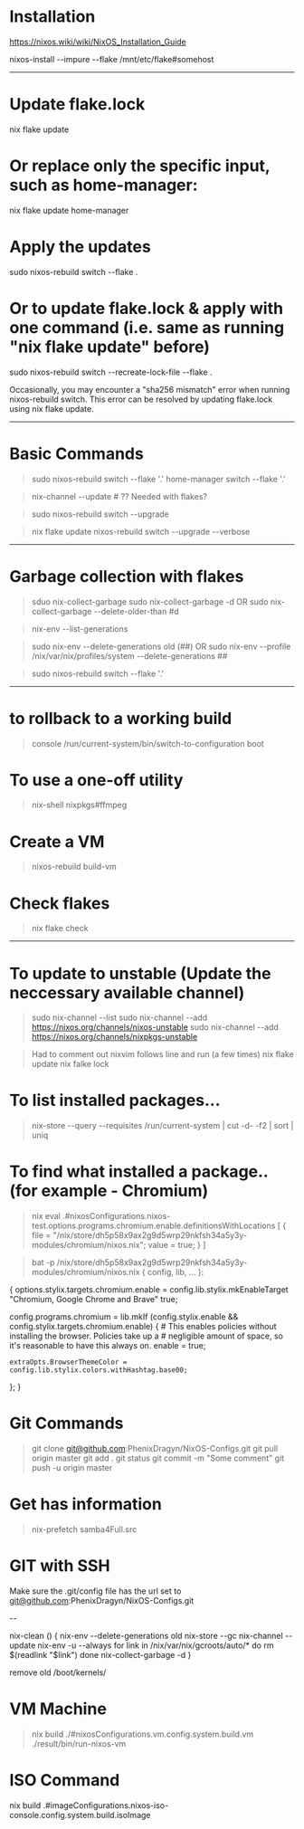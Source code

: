 # Installation
https://nixos.wiki/wiki/NixOS_Installation_Guide

nixos-install --impure --flake /mnt/etc/flake#somehost

------

# Update flake.lock
nix flake update

# Or replace only the specific input, such as home-manager:
nix flake update home-manager

# Apply the updates
sudo nixos-rebuild switch --flake .

# Or to update flake.lock & apply with one command (i.e. same as running "nix flake update" before)
sudo nixos-rebuild switch --recreate-lock-file --flake .

Occasionally, you may encounter a "sha256 mismatch" error when running
nixos-rebuild switch. This error can be resolved by updating flake.lock using nix flake update.

------

# Basic Commands
> sudo nixos-rebuild switch --flake '.'
> home-manager switch --flake '.'

> nix-channel --update      # ?? Needed with flakes?

> sudo nixos-rebuild switch --upgrade

> nix flake update
> nixos-rebuild switch --upgrade --verbose

------

# Garbage collection with flakes

> sduo nix-collect-garbage
> sudo nix-collect-garbage -d
  OR
> sudo nix-collect-garbage --delete-older-than #d 

> nix-env --list-generations

> sudo nix-env --delete-generations old (##)
  OR
> sudo nix-env --profile /nix/var/nix/profiles/system --delete-generations ##

> sudo nixos-rebuild switch --flake '.'

------

# to rollback to a working build
> console /run/current-system/bin/switch-to-configuration boot

# To use a one-off utility
> nix-shell nixpkgs#ffmpeg

# Create a VM
> nixos-rebuild build-vm

# Check flakes
> nix flake check

----

# To update to unstable (Update the neccessary available channel)
> sudo nix-channel --list
> sudo nix-channel --add https://nixos.org/channels/nixos-unstable
> sudo nix-channel --add https://nixos.org/channels/nixpkgs-unstable

> Had to comment out nixvim follows line and run (a few times)
> nix flake update
> nix falke lock


# To list installed packages...
> nix-store --query --requisites /run/current-system | cut -d- -f2 | sort | uniq


# To find what installed a package.. (for example - Chromium)
> nix eval .#nixosConfigurations.nixos-test.options.programs.chromium.enable.definitionsWithLocations
[ { file = "/nix/store/dh5p58x9ax2g9d5wrp29nkfsh34a5y3y-modules/chromium/nixos.nix"; value = true; } ]

> bat -p /nix/store/dh5p58x9ax2g9d5wrp29nkfsh34a5y3y-modules/chromium/nixos.nix
{ config, lib, ... }:

{
  options.stylix.targets.chromium.enable =
    config.lib.stylix.mkEnableTarget "Chromium, Google Chrome and Brave" true;

  config.programs.chromium = lib.mkIf (config.stylix.enable && config.stylix.targets.chromium.enable) {
    # This enables policies without installing the browser. Policies take up a
    # negligible amount of space, so it's reasonable to have this always on.
    enable = true;

    extraOpts.BrowserThemeColor = config.lib.stylix.colors.withHashtag.base00;
  };
}


# Git Commands
> git clone git@github.com:PhenixDragyn/NixOS-Configs.git
> git pull origin master
> git add .
> git status
> git commit -m "Some comment"
> git push -u origin master

# Get has information
> nix-prefetch samba4Full.src 


# GIT with SSH 
Make sure the .git/config file has the url set to 
git@github.com:PhenixDragyn/NixOS-Configs.git

--

nix-clean () {
  nix-env --delete-generations old
  nix-store --gc
  nix-channel --update
  nix-env -u --always
  for link in /nix/var/nix/gcroots/auto/*
  do
    rm $(readlink "$link")
  done
  nix-collect-garbage -d
}
 
remove old /boot/kernels/

# VM Machine
> nix build ./#nixosConfigurations.vm.config.system.build.vm
> ./result/bin/run-nixos-vm

# ISO Command
nix build .#imageConfigurations.nixos-iso-console.config.system.build.isoImage
